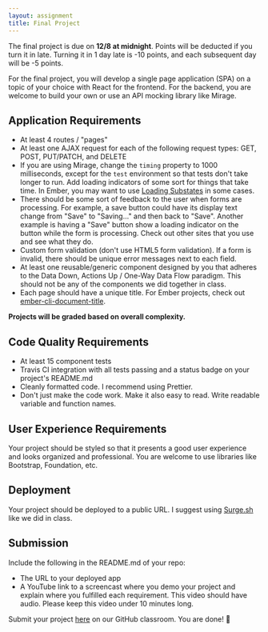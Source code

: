 ```yaml
---
layout: assignment
title: Final Project
---
```


The final project is due on __12/8 at midnight__. Points will be deducted if you turn it in late. Turning it in 1 day late is -10 points, and each subsequent day will be -5 points.

For the final project, you will develop a single page application (SPA) on a topic of your choice with React for the frontend. For the backend, you are welcome to build your own or use an API mocking library like Mirage.

## Application Requirements

* At least 4 routes / "pages"
* At least one AJAX request for each of the following request types: GET, POST, PUT/PATCH, and DELETE
* If you are using Mirage, change the `timing` property to 1000 milliseconds, except for the `test` environment so that tests don't take longer to run. Add loading indicators of some sort for things that take time. In Ember, you may want to use [Loading Substates](https://guides.emberjs.com/release/routing/loading-and-error-substates/) in some cases.
* There should be some sort of feedback to the user when forms are processing. For example, a save button could have its display text change from "Save" to "Saving..." and then back to "Save". Another example is having a "Save" button show a loading indicator on the button while the form is processing. Check out other sites that you use and see what they do.
* Custom form validation (don't use HTML5 form validation). If a form is invalid, there should be unique error messages next to each field.
* At least one reusable/generic component designed by you that adheres to the Data Down, Actions Up / One-Way Data Flow paradigm. This should not be any of the components we did together in class.
* Each page should have a unique title. For Ember projects, check out [ember-cli-document-title](https://www.npmjs.com/package/ember-cli-document-title).

__Projects will be graded based on overall complexity.__

## Code Quality Requirements

* At least 15 component tests
* Travis CI integration with all tests passing and a status badge on your project's README.md
* Cleanly formatted code. I recommend using Prettier. 
* Don't just make the code work. Make it also easy to read. Write readable variable and function names.

## User Experience Requirements

Your project should be styled so that it presents a good user experience and looks organized and professional. You are welcome to use libraries like Bootstrap, Foundation, etc.

## Deployment

Your project should be deployed to a public URL. I suggest using [Surge.sh](https://surge.sh/) like we did in class.

## Submission

Include the following in the README.md of your repo:

* The URL to your deployed app
* A YouTube link to a screencast where you demo your project and explain where you fulfilled each requirement. This video should have audio. Please keep this video under 10 minutes long.

Submit your project [here](https://classroom.github.com/a/0BG6xmuP) on our GitHub classroom. You are done! 👏
